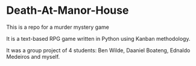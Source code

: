 # Death-At-Manor-House

This is a repo for a murder mystery game

It is a text-based RPG game written in Python using Kanban methodology.

It was a group project of 4 students: Ben Wilde, Daaniel Boateng, Ednaldo Medeiros and myself.
